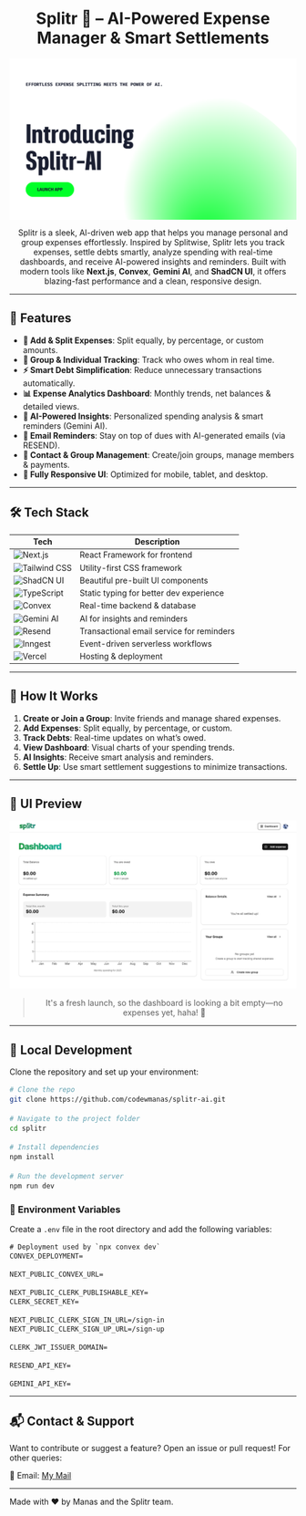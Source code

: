 <h1 align="center"> Splitr 💸 – AI-Powered Expense Manager & Smart Settlements </h1>
<div align="center">
<a href="https://splitr-ai.vercel.app/">
<img src="./banner.png" align="center" width="full" />
</a>

Splitr is a sleek, AI-driven web app that helps you manage personal and group expenses effortlessly. Inspired by Splitwise, Splitr lets you track expenses, settle debts smartly, analyze spending with real-time dashboards, and receive AI-powered insights and reminders. Built with modern tools like **Next.js**, **Convex**, **Gemini AI**, and **ShadCN UI**, it offers blazing-fast performance and a clean, responsive design.

</div>

---

## 🌟 Features

* **🧾 Add & Split Expenses**: Split equally, by percentage, or custom amounts.
* **🤝 Group & Individual Tracking**: Track who owes whom in real time.
* **⚡ Smart Debt Simplification**: Reduce unnecessary transactions automatically.
* **📊 Expense Analytics Dashboard**: Monthly trends, net balances & detailed views.
* **🧠 AI-Powered Insights**: Personalized spending analysis & smart reminders (Gemini AI).
* **🔔 Email Reminders**: Stay on top of dues with AI-generated emails (via RESEND).
* **👥 Contact & Group Management**: Create/join groups, manage members & payments.
* **📲 Fully Responsive UI**: Optimized for mobile, tablet, and desktop.

---

## 🛠️ Tech Stack

| Tech                                                                                                 | Description                               |
| ---------------------------------------------------------------------------------------------------- | ----------------------------------------- |
| ![Next.js](https://img.shields.io/badge/Next.js-000?logo=nextdotjs\&logoColor=white)                 | React Framework for frontend              |
| ![Tailwind CSS](https://img.shields.io/badge/Tailwind_CSS-38B2AC?logo=tailwind-css\&logoColor=white) | Utility-first CSS framework               |
| ![ShadCN UI](https://img.shields.io/badge/ShadCN_UI-000000?logo=vercel\&logoColor=white)             | Beautiful pre-built UI components         |
| ![TypeScript](https://img.shields.io/badge/TypeScript-3178C6?logo=typescript\&logoColor=white)       | Static typing for better dev experience   |
| ![Convex](https://img.shields.io/badge/Convex_DB-000000?logo=vercel\&logoColor=white)                | Real-time backend & database              |
| ![Gemini AI](https://img.shields.io/badge/Gemini_AI-4285F4?logo=google\&logoColor=white)             | AI for insights and reminders             |
| ![Resend](https://img.shields.io/badge/Resend_Email-F02E65?logo=resend\&logoColor=white)             | Transactional email service for reminders |
| ![Inngest](https://img.shields.io/badge/Inngest_Server-000000?logo=inngest\&logoColor=white)         | Event-driven serverless workflows         |
| ![Vercel](https://img.shields.io/badge/Vercel-000?logo=vercel\&logoColor=white)                      | Hosting & deployment                      |

---

## 🧭 How It Works

1. **Create or Join a Group**: Invite friends and manage shared expenses.
2. **Add Expenses**: Split equally, by percentage, or custom.
3. **Track Debts**: Real-time updates on what’s owed.
4. **View Dashboard**: Visual charts of your spending trends.
5. **AI Insights**: Receive smart analysis and reminders.
6. **Settle Up**: Use smart settlement suggestions to minimize transactions.

---

## 📸 UI Preview

<div align="center">

![Splitr UI Preview](./image.png)

> It's a fresh launch, so the dashboard is looking a bit empty—no expenses yet, haha! 🎉

</div>

---

## 🧪 Local Development

Clone the repository and set up your environment:

```bash
# Clone the repo
git clone https://github.com/codewmanas/splitr-ai.git

# Navigate to the project folder
cd splitr

# Install dependencies
npm install

# Run the development server
npm run dev
```

### 🔐 Environment Variables

Create a `.env` file in the root directory and add the following variables:

```env
# Deployment used by `npx convex dev`
CONVEX_DEPLOYMENT=

NEXT_PUBLIC_CONVEX_URL=

NEXT_PUBLIC_CLERK_PUBLISHABLE_KEY=
CLERK_SECRET_KEY=

NEXT_PUBLIC_CLERK_SIGN_IN_URL=/sign-in
NEXT_PUBLIC_CLERK_SIGN_UP_URL=/sign-up

CLERK_JWT_ISSUER_DOMAIN=

RESEND_API_KEY=

GEMINI_API_KEY=
```

---

## 📬 Contact & Support

Want to contribute or suggest a feature? Open an issue or pull request! For other queries:

<p>
📧 Email: <a href="mailto:manas.kolaskar@somaiya.edu">My Mail</a><br>
</p>

---

<p>
Made with ❤️ by Manas and the Splitr team.
</p>
